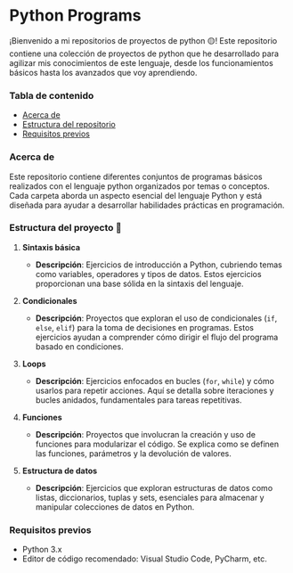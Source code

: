 # Python Programs

¡Bienvenido a mi repositorios de proyectos de python 🟡! Este repositorio contiene una colección de proyectos de python que he desarrollado para agilizar mis conocimientos de este lenguaje, desde los funcionamientos básicos hasta los avanzados que voy aprendiendo.

### Tabla de contenido

- [Acerca de](#Acerca-de)
- [Estructura del repositorio](#Estructura-del-repositorio)
- [Requisitos previos](#Requisitos-previos)

### Acerca de

Este repositorio contiene diferentes conjuntos de programas básicos realizados con el lenguaje python organizados por temas o conceptos. Cada carpeta aborda un aspecto esencial del lenguaje Python y está diseñada para ayudar a desarrollar habilidades prácticas en programación.

### Estructura del proyecto 🐍

1. **Sintaxis básica**

   - **Descripción**: Ejercicios de introducción a Python, cubriendo temas como variables, operadores y tipos de datos. Estos ejercicios proporcionan una base sólida en la sintaxis del lenguaje.

2. **Condicionales**

   - **Descripción**: Proyectos que exploran el uso de condicionales (`if`, `else`, `elif`) para la toma de decisiones en programas. Estos ejercicios ayudan a comprender cómo dirigir el flujo del programa basado en condiciones.

3. **Loops**

   - **Descripción**: Ejercicios enfocados en bucles (`for`, `while`) y cómo usarlos para repetir acciones. Aquí se detalla sobre iteraciones y bucles anidados, fundamentales para tareas repetitivas.

4. **Funciones**

   - **Descripción**: Proyectos que involucran la creación y uso de funciones para modularizar el código. Se explica como se definen las funciones, parámetros y la devolución de valores.

5. **Estructura de datos**

   - **Descripción**: Ejercicios que exploran estructuras de datos como listas, diccionarios, tuplas y sets, esenciales para almacenar y manipular colecciones de datos en Python.

### Requisitos previos

- Python 3.x
- Editor de código recomendado: Visual Studio Code, PyCharm, etc.
